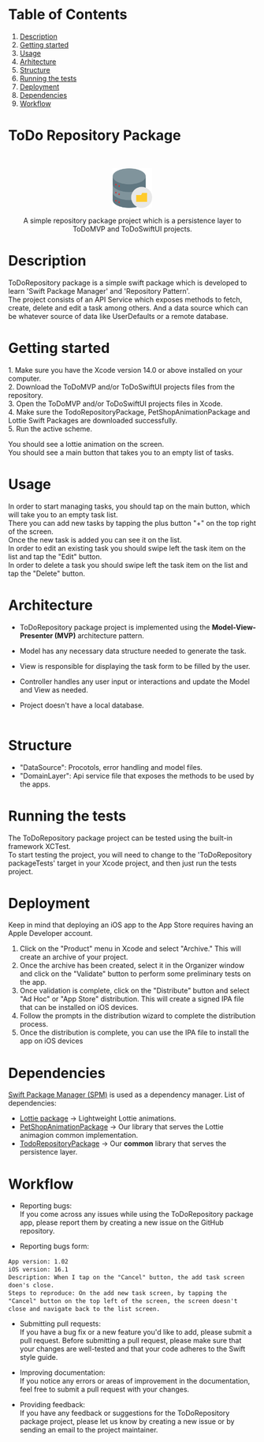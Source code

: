 # Table of Contents
1. [Description](#description)
2. [Getting started](#getting-started)
3. [Usage](#usage)
4. [Arhitecture](#arhitecture)
5. [Structure](#structure)
6. [Running the tests](#running-the-tests)
7. [Deployment](#deployment)
8. [Dependencies](#dependencies)
9. [Workflow](#workflow)

# ToDo Repository Package

<br />
<p align="center">
  <a href="https://github.com/marcelomogrovejo/todo-repo-pkg">
    <img src="logo-to-do-repo.png" alt="Logo" width="80" height="80">
  </a>
  <p align="center">
    A simple repository package project which is a persistence layer to ToDoMVP and ToDoSwiftUI projects.
  </p>
</p>

# Description
<p>ToDoRepository package is a simple swift package which is developed to learn 'Swift Package Manager' and 'Repository Pattern'.<br>
The project consists of an API Service which exposes methods to fetch, create, delete and edit a task among others. And a data source which can be whatever source of data like UserDefaults or a remote database.</p>

# Getting started
<p>
1. Make sure you have the Xcode version 14.0 or above installed on your computer.<br>
2. Download the ToDoMVP and/or ToDoSwiftUI projects files from the repository.<br>
3. Open the ToDoMVP and/or ToDoSwiftUI projects files in Xcode.<br>
4. Make sure the TodoRepositoryPackage, PetShopAnimationPackage and Lottie Swift Packages are downloaded successfully.<br>
5. Run the active scheme.<br>

You should see a lottie animation on the screen.<br>
You should see a main button that takes you to an empty list of tasks.<br>

# Usage
In order to start managing tasks, you should tap on the main button, which will take you to an empty task list.<br>
There you can add new tasks by tapping the plus button "+" on the top right of the screen.<br>
Once the new task is added you can see it on the list.<br>
In order to edit an existing task you should swipe left the task item on the list and tap the "Edit" button.<br>
In order to delete a task you should swipe left the task item on the list and tap the "Delete" button.<br>

# Architecture
* ToDoRepository package project is implemented using the <strong>Model-View-Presenter (MVP)</strong> architecture pattern.

* Model has any necessary data structure needed to generate the task.
* View is responsible for displaying the task form to be filled by the user.
* Controller handles any user input or interactions and update the Model and View as needed.
* Project doesn't have a local database.<br><br>

# Structure 
* "DataSource": Procotols, error handling and model files.
* "DomainLayer": Api service file that exposes the methods to be used by the apps.

# Running the tests
<p>The ToDoRepository package project can be tested using the built-in framework XCTest.<br>
To start testing the project, you will need to change to the 'ToDoRepository packageTests' target in your Xcode project, and then just run the tests project.</p>

# Deployment
Keep in mind that deploying an iOS app to the App Store requires having an Apple Developer account.

1. Click on the "Product" menu in Xcode and select "Archive." This will create an archive of your project.
2. Once the archive has been created, select it in the Organizer window and click on the "Validate" button to perform some preliminary tests on the app.
3. Once validation is complete, click on the "Distribute" button and select "Ad Hoc" or "App Store" distribution. 
This will create a signed IPA file that can be installed on iOS devices.
4. Follow the prompts in the distribution wizard to complete the distribution process.
5. Once the distribution is complete, you can use the IPA file to install the app on iOS devices

# Dependencies
[Swift Package Manager (SPM)](https://www.swift.org/documentation/package-manager/) is used as a dependency manager.
List of dependencies: 
* [Lottie package](https://lottiefiles.com/) -> Lightweight Lottie animations.
* [PetShopAnimationPackage](https://gitlab.com/marcelomogrovejo/petshopanimationpackage) -> Our library that serves the Lottie animagion common implementation.
* [TodoRepositoryPackage](https://github.com/marcelomogrovejo/todo-repo-pkg) -> Our <strong>common</strong> library that serves the persistence layer. 

# Workflow

* Reporting bugs:<br> 
If you come across any issues while using the ToDoRepository package app, please report them by creating a new issue on the GitHub repository.

* Reporting bugs form: <br> 
```
App version: 1.02
iOS version: 16.1
Description: When I tap on the "Cancel" button, the add task screen doen's close.
Steps to reproduce: On the add new task screen, by tapping the "Cancel" button on the top left of the screen, the screen doesn't close and navigate back to the list screen.
```

* Submitting pull requests: <br> 
If you have a bug fix or a new feature you'd like to add, please submit a pull request. Before submitting a pull request, 
please make sure that your changes are well-tested and that your code adheres to the Swift style guide.

* Improving documentation: <br> 
If you notice any errors or areas of improvement in the documentation, feel free to submit a pull request with your changes.

* Providing feedback:<br> 
If you have any feedback or suggestions for the ToDoRepository package project, please let us know by creating a new issue or by sending an email to the project maintainer.
